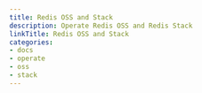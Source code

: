 ```yaml
---
title: Redis OSS and Stack
description: Operate Redis OSS and Redis Stack
linkTitle: Redis OSS and Stack
categories:
- docs
- operate
- oss
- stack
---
```

